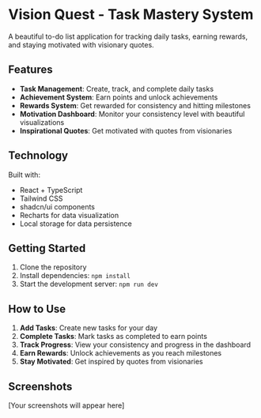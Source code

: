 # Vision Quest - Task Mastery System

A beautiful to-do list application for tracking daily tasks, earning rewards, and staying motivated with visionary quotes.

## Features

- **Task Management**: Create, track, and complete daily tasks
- **Achievement System**: Earn points and unlock achievements
- **Rewards System**: Get rewarded for consistency and hitting milestones
- **Motivation Dashboard**: Monitor your consistency level with beautiful visualizations
- **Inspirational Quotes**: Get motivated with quotes from visionaries

## Technology

Built with:
- React + TypeScript
- Tailwind CSS
- shadcn/ui components
- Recharts for data visualization
- Local storage for data persistence

## Getting Started

1. Clone the repository
2. Install dependencies: `npm install`
3. Start the development server: `npm run dev`

## How to Use

1. **Add Tasks**: Create new tasks for your day
2. **Complete Tasks**: Mark tasks as completed to earn points
3. **Track Progress**: View your consistency and progress in the dashboard
4. **Earn Rewards**: Unlock achievements as you reach milestones
5. **Stay Motivated**: Get inspired by quotes from visionaries

## Screenshots

[Your screenshots will appear here]
